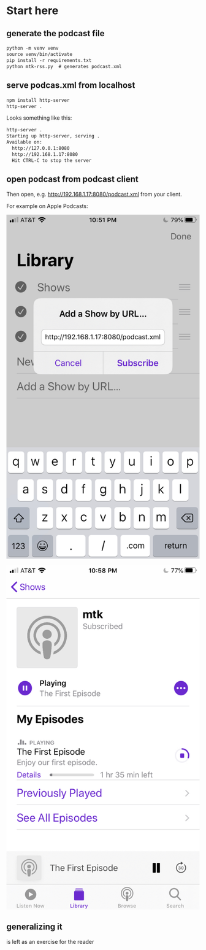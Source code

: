 # Start here

## generate the podcast file
```text
python -m venv venv
source venv/bin/activate
pip install -r requirements.txt
python mtk-rss.py  # generates podcast.xml
```

## serve podcas.xml from localhost

```
npm install http-server
http-server .
```

Looks something like this:

```text
http-server .
Starting up http-server, serving .
Available on:
  http://127.0.0.1:8080
  http://192.168.1.17:8080
  Hit CTRL-C to stop the server
```
## open podcast from podcast client

Then open, e.g. http://192.168.1.17:8080/podcast.xml from your client.

For example on Apple Podcasts:

![subscribe](./media/subscribe.png "subscribe to the podcast")

![play](./media/play.png "play the podcast")

## generalizing it

is left as an exercise for the reader
